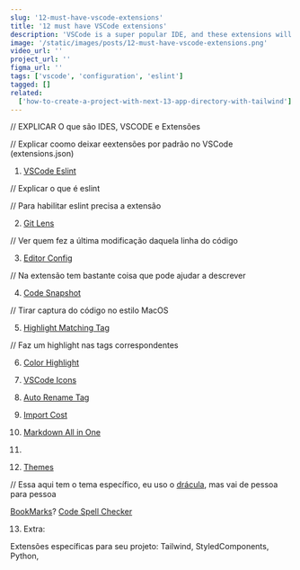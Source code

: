 ```yaml
---
slug: '12-must-have-vscode-extensions'
title: '12 must have VSCode extensions'
description: 'VSCode is a super popular IDE, and these extensions will make even better!'
image: '/static/images/posts/12-must-have-vscode-extensions.png'
video_url: ''
project_url: ''
figma_url: ''
tags: ['vscode', 'configuration', 'eslint']
tagged: []
related:
  ['how-to-create-a-project-with-next-13-app-directory-with-tailwind']
---
```



// EXPLICAR O que são IDES, VSCODE e Extensões

// Explicar coomo deixar eextensões por padrão no VSCode (extensions.json)


1. [VSCode Eslint](https://marketplace.visualstudio.com/items?itemName=dbaeumer.vscode-eslint)

// Explicar o que é eslint

// Para habilitar eslint precisa a extensão

2. [Git Lens](https://marketplace.visualstudio.com/items?itemName=eamodio.gitlens)

// Ver quem fez a última modificação daquela linha do código

3. [Editor Config](https://marketplace.visualstudio.com/items?itemName=EditorConfig.EditorConfig)

// Na extensão tem bastante coisa que pode ajudar a descrever

4. [Code Snapshot](https://marketplace.visualstudio.com/items?itemName=robertz.code-snapshot)

// Tirar captura do código no estilo MacOS

5. [Highlight Matching Tag](https://marketplace.visualstudio.com/items?itemName=vincaslt.highlight-matching-tag)

// Faz um highlight nas tags correspondentes

6. [Color Highlight](https://marketplace.visualstudio.com/items?itemName=naumovs.color-highlight)

7. [VSCode Icons](https://marketplace.visualstudio.com/items?itemName=vscode-icons-team.vscode-icons)

8. [Auto Rename Tag](https://marketplace.visualstudio.com/items?itemName=formulahendry.auto-rename-tag)

9. [Import Cost](https://marketplace.visualstudio.com/items?itemName=wix.vscode-import-cost)

10. [Markdown All in One](https://marketplace.visualstudio.com/items?itemName=yzhang.markdown-all-in-one)

11. []()

12. [Themes](https://vscodethemes.com/)

// Essa aqui tem o tema específico, eu uso o [drácula](https://marketplace.visualstudio.com/items?itemName=dracula-theme.theme-dracula), mas vai de pessoa para pessoa



[BookMarks](https://marketplace.visualstudio.com/items?itemName=alefragnani.Bookmarks)?
[Code Spell Checker](https://marketplace.visualstudio.com/items?itemName=streetsidesoftware.code-spell-checker)


13. Extra:

Extensões específicas para seu projeto: Tailwind, StyledComponents, Python,
